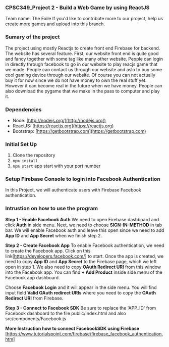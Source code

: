  ### CPSC349_Project 2 - Build a Web Game by using ReactJS
 Team name: The Exile
 If you'd like to  contribute more to our project, help us create more games and upload into this branch.
 
 ### Sumary of the project
 The project using mostly Reactjs to create front end Firebase for backend. The website has several  feature. First, our website front end is quite good and fancy together with some tag like many other website. People can login in directly through facebook to go in our website to play reacjs game that we made. People can contact us through our website and aslo to buy some cool gaming device through our website. Of course you can not actually buy it for now since we do not have money to own the real stuff yet. However it can become real in the future when we have money. People can also download the pygame that we make in the pass to computer and play it.
  
 ### Dependencies
  - Node: [http://nodejs.org/](http://nodejs.org/)
  - ReactJS: [https://reactjs.org](https://reactjs.org)
  - Bootstrap: [https://getbootstrap.com](https://getbootstrap.com)

### Initial Set Up

1. Clone the repository
2. `npm install`
3. `npm start` app start with your port number

### Setup Firebase Console to login into Facebook Authentication
In this Project, we will authenticate users with Firebase Facebook authentication.

 ### Intrustion on how to use the program

**Step 1 - Enable Facebook Auth**
We need to open Firebase dashboard and click **Auth** in side menu. Next, we need to choose **SIGN-IN-METHOD** in tab bar. We will enable Facebook auth and leave this open since we need to add **App ID** and **App Secret** when we finish step 2.

**Step 2 - Create Facebook App**
To enable Facebook authentication, we need to create the Facebook app. Click on this link[https://developers.facebook.com/] to start. Once the app is created, we need to copy **App ID** and **App Secret** to the Firebase page, which we left open in step 1. We also need to copy **OAuth Redirect URI** from this window into the Facebook app. You can find **+ Add Product** inside side menu of the Facebook app dashboard.

Choose **Facebook Login** and it will appear in the side menu. You will find input field **Valid OAuth redirect URIs** where you need to copy the **OAuth Redirect URI** from Firebase.

**Step 3 - Connect to Facebook SDK**
Be sure to replace the 'APP_ID' from Facebook dashboard to the file public/index.html and also src/components/Facebook.js

**More Instruction how to connect FacebookSDK using Firebase**
[https://www.tutorialspoint.com/firebase/firebase_facebook_authentication.htm]
